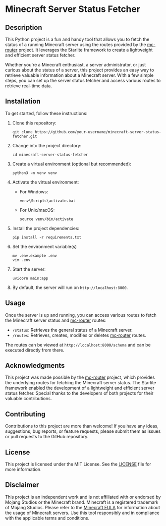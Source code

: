 # Minecraft Server Status Fetcher

## Description

This Python project is a fun and handy tool that allows you to fetch the status of a running Minecraft server using the routes provided by the [mc-router](https://github.com/itzg/mc-router) project. It leverages the Starlite framework to create a lightweight and efficient server status fetcher.

Whether you're a Minecraft enthusiast, a server administrator, or just curious about the status of a server, this project provides an easy way to retrieve valuable information about a Minecraft server. With a few simple steps, you can set up the server status fetcher and access various routes to retrieve real-time data.

## Installation

To get started, follow these instructions:

1. Clone this repository:

   ```
   git clone https://github.com/your-username/minecraft-server-status-fetcher.git
   ```

2. Change into the project directory:

   ```
   cd minecraft-server-status-fetcher
   ```

3. Create a virtual environment (optional but recommended):

   ```
   python3 -m venv venv
   ```

4. Activate the virtual environment:

   - For Windows:
     ```
     venv\Scripts\activate.bat
     ```
   - For Unix/macOS:
     ```
     source venv/bin/activate
     ```

5. Install the project dependencies:

   ```
   pip install -r requirements.txt
   ```

6. Set the environment variable(s)

    ```
    mv .env.example .env
    vim .env
    ```

6. Start the server:

   ```
   uvicorn main:app
   ```

7. By default, the server will run on `http://localhost:8000`.

## Usage

Once the server is up and running, you can access various routes to fetch the Minecraft server status and [mc-router](https://github.com/itzg/mc-router) routes:

- `/status`: Retrieves the general status of a Minecraft server.
- `/routes`: Retrieves, creates, modifies or deletes [mc-router](https://github.com/itzg/mc-router) routes.

The routes can be viewed at `http://localhost:8000/schema` and can be executed directly from there.

## Acknowledgments

This project was made possible by the [mc-router](https://github.com/itzg/mc-router) project, which provides the underlying routes for fetching the Minecraft server status. The Starlite framework enabled the development of a lightweight and efficient server status fetcher. Special thanks to the developers of both projects for their valuable contributions.

## Contributing

Contributions to this project are more than welcome! If you have any ideas, suggestions, bug reports, or feature requests, please submit them as issues or pull requests to the GitHub repository.

## License

This project is licensed under the MIT License. See the [LICENSE](LICENSE) file for more information.

## Disclaimer

This project is an independent work and is not affiliated with or endorsed by Mojang Studios or the Minecraft brand. Minecraft is a registered trademark of Mojang Studios. Please refer to the [Minecraft EULA](https://account.mojang.com/documents/minecraft_eula) for information about the usage of Minecraft servers. Use this tool responsibly and in compliance with the applicable terms and conditions.